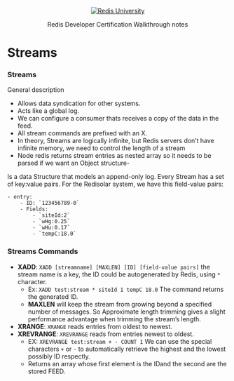 <p align="center"><a href="https://university.redis.com" target="_blank"><img src="https://prod-amc-bucket.s3.amazonaws.com/customer_files/2_redis-university-reversedRGB.png" alt="Redis University" /></a></p>
<p align="center">Redis Developer Certification Walkthrough notes</p>

# Streams

### Streams
General description
- Allows data syndication for other systems.
- Acts like a global log.
- We can configure a consumer thats receives a copy of the data in the feed.
- All stream commands are prefixed with an X.
- In theory, Streams are logically infinite, but Redis servers don’t have infinite memory, we need to control the length of a stream
- Node redis returns stream entries as nested array so it needs to be parsed if we want an Object structure-

Is a data Structure that models an append-only log. Every Stream has a set of key:value pairs. For the Redisolar system, we have this field-value pairs:

```
- entry:
    - ID: `123456789-0`
    - Fields:
        - `siteId:2`
        - `wHg:0.25`
        - `wHu:0.17`
        - `tempC:18.0`
```

### Streams Commands
- **XADD**: `XADD [streamname] [MAXLEN] [ID] [field-value pairs]` the stream name is a key, the ID could be autogenerated by Redis, using `*` character.
    - Ex: `XADD test:stream * siteId 1 tempC 18.0` The command returns the generated ID.
    - **MAXLEN** will keep the stream from growing beyond a specified number of messages. So Approximate length trimming gives a slight performance advantage when trimming the stream’s length.
- **XRANGE**: `XRANGE` reads entries from oldest to newest.
- **XREVRANGE**: `XREVRANGE` reads from entries newest to oldest.
    - EX: `XREVRANGE test:stream + - COUNT 1` We can use the special characters `+` or `-` to automatically retrieve the highest and the lowest possibly ID respectly.
    - Returns an array whose first element is the IDand the second are the stored FEED.
